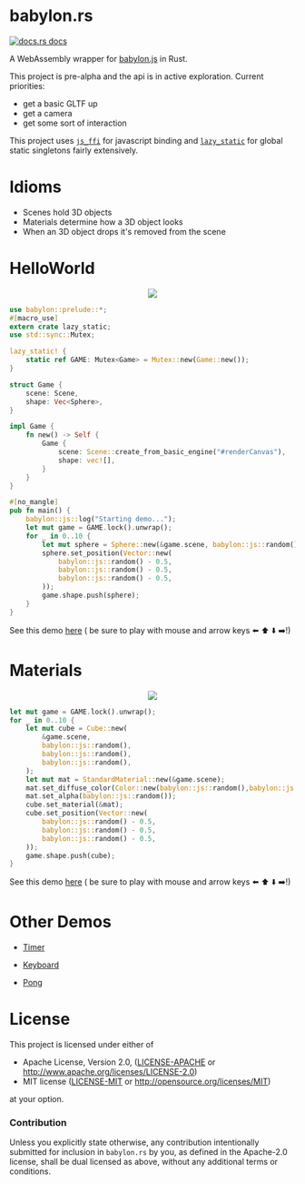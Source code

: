 # babylon.rs

<a href="https://docs.rs/babylon"><img src="https://img.shields.io/badge/docs-latest-blue.svg?style=flat-square" alt="docs.rs docs" /></a>

A WebAssembly wrapper for [babylon.js](https://www.babylonjs.com/) in Rust.

This project is pre-alpha and the api is in active exploration. Current priorities:

* get a basic GLTF up
* get a camera
* get some sort of interaction

This project uses [`js_ffi`](https://github.com/richardanaya/js_ffi) for javascript binding and [`lazy_static`](https://github.com/rust-lang-nursery/lazy-static.rs) for global static singletons fairly extensively.

# Idioms
* Scenes hold 3D objects
* Materials determine how a 3D object looks
* When an 3D object drops it's removed from the scene

# HelloWorld

<p align="center">
  <img src="https://richardanaya.github.io/babylon.rs/images/demo_0.png">
</p>

```rust
use babylon::prelude::*;
#[macro_use]
extern crate lazy_static;
use std::sync::Mutex;

lazy_static! {
    static ref GAME: Mutex<Game> = Mutex::new(Game::new());
}

struct Game {
    scene: Scene,
    shape: Vec<Sphere>,
}

impl Game {
    fn new() -> Self {
        Game {
            scene: Scene::create_from_basic_engine("#renderCanvas"),
            shape: vec![],
        }
    }
}

#[no_mangle]
pub fn main() {
    babylon::js::log("Starting demo...");
    let mut game = GAME.lock().unwrap();
    for _ in 0..10 {
        let mut sphere = Sphere::new(&game.scene, babylon::js::random());
        sphere.set_position(Vector::new(
            babylon::js::random() - 0.5,
            babylon::js::random() - 0.5,
            babylon::js::random() - 0.5,
        ));
        game.shape.push(sphere);
    }
}
```

See this demo [here](https://richardanaya.github.io/babylon.rs/examples/helloworld/index.html) ( be sure to play with mouse and arrow keys :arrow_left: :arrow_up: :arrow_down: :arrow_right:!)

# Materials

<p align="center">
  <img src="https://richardanaya.github.io/babylon.rs/images/demo_1.png">
</p>

```rust
let mut game = GAME.lock().unwrap();
for _ in 0..10 {
    let mut cube = Cube::new(
        &game.scene,
        babylon::js::random(),
        babylon::js::random(),
        babylon::js::random(),
    );
    let mut mat = StandardMaterial::new(&game.scene);
    mat.set_diffuse_color(Color::new(babylon::js::random(),babylon::js::random(),babylon::js::random()));
    mat.set_alpha(babylon::js::random());
    cube.set_material(&mat);
    cube.set_position(Vector::new(
        babylon::js::random() - 0.5,
        babylon::js::random() - 0.5,
        babylon::js::random() - 0.5,
    ));
    game.shape.push(cube);
}
```

See this demo [here](https://richardanaya.github.io/babylon.rs/examples/materials/index.html) ( be sure to play with mouse and arrow keys :arrow_left: :arrow_up: :arrow_down: :arrow_right:!)

# Other Demos

* [Timer](https://richardanaya.github.io/babylon.rs/examples/timer/index.html)
* [Keyboard](https://richardanaya.github.io/babylon.rs/examples/keyboard/index.html)

* [Pong](https://richardanaya.github.io/babylon.rs/examples/pong/index.html)

# License

This project is licensed under either of

 * Apache License, Version 2.0, ([LICENSE-APACHE](LICENSE-APACHE) or
   http://www.apache.org/licenses/LICENSE-2.0)
 * MIT license ([LICENSE-MIT](LICENSE-MIT) or
   http://opensource.org/licenses/MIT)

at your option.

### Contribution

Unless you explicitly state otherwise, any contribution intentionally submitted
for inclusion in `babylon.rs` by you, as defined in the Apache-2.0 license, shall be
dual licensed as above, without any additional terms or conditions.
